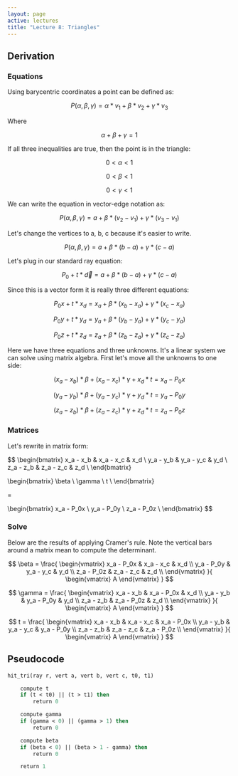 ```yaml
---
layout: page
active: lectures
title: "Lecture 8: Triangles"
---
```



## Derivation

### Equations

Using barycentric coordinates a point can be defined as:

$$ P(\alpha, \beta, \gamma) = \alpha * v_1 + \beta * v_2 + \gamma * v_3 $$

Where

$$ \alpha + \beta + \gamma = 1 $$

If all three inequalities are true, then the point is in the triangle:

$$ 0 < \alpha < 1 $$

$$ 0 < \beta < 1 $$

$$ 0 < \gamma < 1 $$

We can write the equation in vector-edge notation as:

$$ P(\alpha, \beta, \gamma) = a + \beta * (v_2 - v_1) + \gamma * (v_3 - v_1) $$

Let's change the vertices to a, b, c because it's easier to write.

$$ P(\alpha, \beta, \gamma) = a + \beta * (b - a) + \gamma * (c - a) $$

Let's plug in our standard ray equation:

$$ P_0 + t * \vec d = a + \beta * (b - a) + \gamma * (c - a) $$

Since this is a vector form it is really three different equations:

$$ P_0x + t * x_d = x_a + \beta * (x_b - x_a) + \gamma * (x_c - x_a) $$

$$ P_0y + t * y_d = y_a + \beta * (y_b - y_a) + \gamma * (y_c - y_a) $$

$$ P_0z + t * z_d = z_a + \beta * (z_b - z_a) + \gamma * (z_c - z_a) $$

Here we have three equations and three unknowns.
It's a linear system we can solve using matrix algebra.
First let's move all the unknowns to one side:

$$ (x_a - x_b) * \beta + (x_a - x_c) * \gamma + x_d * t = x_a - P_0x $$

$$ (y_a - y_b) * \beta + (y_a - y_c) * \gamma + y_d * t = y_a - P_0y $$

$$ (z_a - z_b) * \beta + (z_a - z_c) * \gamma + z_d * t = z_a - P_0z $$


### Matrices

Let's rewrite in matrix form:

$$
\begin{bmatrix}
x_a - x_b       &   x_a - x_c      &   x_d \\
y_a - y_b       &   y_a - y_c      &   y_d \\
z_a - z_b       &   z_a - z_c      &   z_d \\
\end{bmatrix}

\begin{bmatrix}
\beta \\
\gamma \\
t \\
\end{bmatrix}

=

\begin{bmatrix}
x_a - P_0x \\
y_a - P_0y \\
z_a - P_0z \\
\end{bmatrix}
$$



### Solve

Below are the results of applying Cramer's rule.
Note the vertical bars around a matrix mean to compute the determinant.

$$
\beta = \frac{
    \begin{vmatrix}
    x_a - P_0x      &   x_a - x_c       &   x_d \\
    y_a - P_0y      &   y_a - y_c       &   y_d \\
    z_a - P_0z      &   z_a - z_c       &   z_d \\
    \end{vmatrix}
}{
    \begin{vmatrix}
    A
    \end{vmatrix}
}
$$

$$
\gamma = \frac{
    \begin{vmatrix}
    x_a - x_b       &   x_a - P_0x      &   x_d \\
    y_a - y_b       &   y_a - P_0y      &   y_d \\
    z_a - z_b       &   z_a - P_0z      &   z_d \\
    \end{vmatrix}
}{
    \begin{vmatrix}
    A
    \end{vmatrix}
}
$$

$$
t = \frac{
    \begin{vmatrix}
    x_a - x_b       &   x_a - x_c       &    x_a - P_0x \\
    y_a - y_b       &   y_a - y_c       &    y_a - P_0y \\
    z_a - z_b       &   z_a - z_c       &    z_a - P_0z \\
    \end{vmatrix}
}{
    \begin{vmatrix}
    A
    \end{vmatrix}
}
$$


## Pseudocode

```pascal
hit_tri(ray r, vert a, vert b, vert c, t0, t1)

    compute t
    if (t < t0) || (t > t1) then
        return 0

    compute gamma
    if (gamma < 0) || (gamma > 1) then
        return 0

    compute beta
    if (beta < 0) || (beta > 1 - gamma) then
        return 0

    return 1
```

